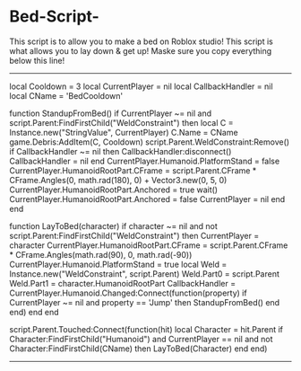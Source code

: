 # Bed-Script-
This script is to allow you to make a bed on Roblox studio! This script is what allows you to lay down &amp; get up!
Maske sure you copy everything below this line!
_________________________________________________________________________________________________________________________________________________________________________________
local Cooldown = 3
local CurrentPlayer = nil
local CallbackHandler = nil
local CName = 'BedCooldown'

function StandupFromBed()
	if CurrentPlayer ~= nil and script.Parent:FindFirstChild("WeldConstraint") then
		local C = Instance.new("StringValue", CurrentPlayer)
		C.Name = CName
		game.Debris:AddItem(C, Cooldown)
		script.Parent.WeldConstraint:Remove()
		if CallbackHandler ~= nil then
			CallbackHandler:disconnect()
			CallbackHandler = nil
		end
		CurrentPlayer.Humanoid.PlatformStand = false
		CurrentPlayer.HumanoidRootPart.CFrame = script.Parent.CFrame * CFrame.Angles(0, math.rad(180), 0) + Vector3.new(0, 5, 0)
		CurrentPlayer.HumanoidRootPart.Anchored = true
		wait()
		CurrentPlayer.HumanoidRootPart.Anchored = false
		CurrentPlayer = nil
	end
end

function LayToBed(character)
	if character ~= nil and not script.Parent:FindFirstChild("WeldConstraint") then
		CurrentPlayer = character
		CurrentPlayer.HumanoidRootPart.CFrame = script.Parent.CFrame * CFrame.Angles(math.rad(90), 0, math.rad(-90))
		CurrentPlayer.Humanoid.PlatformStand = true
		local Weld = Instance.new("WeldConstraint", script.Parent)
		Weld.Part0 = script.Parent
		Weld.Part1 = character.HumanoidRootPart
		CallbackHandler = CurrentPlayer.Humanoid.Changed:Connect(function(property)
			if CurrentPlayer ~= nil and property == 'Jump' then
				StandupFromBed()
			end
		end)
	end
end

script.Parent.Touched:Connect(function(hit)
	local Character = hit.Parent
	if Character:FindFirstChild("Humanoid") and CurrentPlayer == nil and not Character:FindFirstChild(CName) then
		LayToBed(Character)
	end
end)
_________________________________________________________________________________________________________________________________________________________________________________
